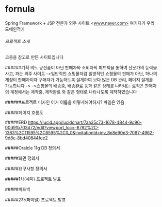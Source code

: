 # fornula
Spring Framework + JSP 전문가 외주 사이트
<www.naver.com> 여기다가 우리 도메인적기

###### 프로젝트 소개
크몽을 참고로 만든 사이트입니다 


######기획 의도
공산품이 아닌 판매자와 소비자의 피드백을 통하여 전문가의 능력을 사고, 파는 외주 사이트
->일반적인 쇼핑몰처럼 일방적인 쇼핑몰의 판매가 아닌, 하나의 계정이 판매자이자 구매자가 가능하도록 설계하여 보다 많은 DB 관리, 페이지 설계를 가능합니다
-> ->쇼핑몰의 배송중, 배송완료 등과 같은 상태를 나타내는 로직은 판매자의 계정에서는 제작중, 제작완료 와 같은 형태로 나타나도록 제작하였습니다


######프로젝트 디자인
이거 이름을 어떻게해야하지? 파일은 있음 

#####페이지 흐름도

#####ERD 
https://lucid.app/lucidchart/7aa35c73-1678-4844-9c96-00d91b703d72/edit?viewport_loc=-8762%2C-1383%2C11595%2C6595%2C0_0&invitationId=inv_8e8e90e3-7087-4962-9d8c-8bd40844fee2

#####Oralcle 11g DB 정의서

#####화면 정의서

#####요구사항 정의서

#####1차(세미) 프로젝트 발표

#####피드백

#####2차(파이널) 프로젝트 발표
